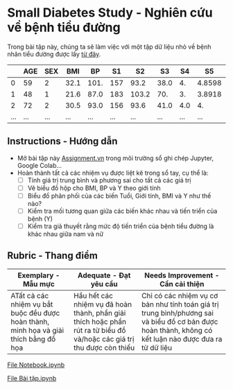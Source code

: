 # Small Diabetes Study - Nghiên cứu về bệnh tiểu đường

Trong bài tập này, chúng ta sẽ làm việc với một tập dữ liệu nhỏ về bệnh nhân tiểu đường được lấy [từ đây](https://www4.stat.ncsu.edu/~boos/var.select/diabetes.html).

|   | AGE | SEX | BMI | BP | S1 | S2 | S3 | S4 | S5 | S6 | Y  |
|---|-----|-----|-----|----|----|----|----|----|----|----|----|
| 0 | 59 | 2 | 32.1 | 101. | 157 | 93.2 | 38.0 | 4. | 4.8598 | 87 | 151 |
| 1 | 48 | 1 | 21.6 | 87.0 | 183 | 103.2 | 70. | 3. | 3.8918 | 69 | 75 |
| 2 | 72 | 2 | 30.5 | 93.0 | 156 | 93.6 | 41.0 | 4.0 | 4. | 85 | 141 |
| ... | ... | ... | ... | ...| ...| ...| ...| ...| ...| ...| ... |

## Instructions - Hướng dẫn

* Mở bài tập này [Assignment.vn](https://github.com/hoanglong8/Microsoft-courses_Data-Science-For-Beginners/blob/main/1-Introduction/04-stats-and-probability/translations/Assignment.vn.md) trong môi trường sổ ghi chép Jupyter, Google Colab...
* Hoàn thành tất cả các nhiệm vụ được liệt kê trong sổ tay, cụ thể là:
   * [ ] Tính giá trị trung bình và phương sai cho tất cả các giá trị
   * [ ] Vẽ biểu đồ hộp cho BMI, BP và Y theo giới tính
   * [ ] Biểu đồ phân phối của các biến Tuổi, Giới tính, BMI và Y như thế nào?
   * [ ] Kiểm tra mối tương quan giữa các biến khác nhau và tiến triển của bệnh (Y)
   * [ ] Kiểm tra giả thuyết rằng mức độ tiến triển của bệnh tiểu đường là khác nhau giữa nam và nữ
   
## Rubric - Thang điểm

Exemplary - Mẫu mực | Adequate - Đạt yêu cầu | Needs Improvement - Cần cải thiện
--- | --- | -- |
ATất cả các nhiệm vụ bắt buộc đều được hoàn thành, minh họa và giải thích bằng đồ họa | Hầu hết các nhiệm vụ đã hoàn thành, phần giải thích hoặc phần rút ra từ biểu đồ và/hoặc các giá trị thu được còn thiếu | Chỉ có các nhiệm vụ cơ bản như tính toán giá trị trung bình/phương sai và biểu đồ cơ bản được hoàn thành, không có kết luận nào được đưa ra từ dữ liệu |

[File Notebook.ipynb](https://github.com/hoanglong8/Microsoft-DS-for-beginners/blob/main/1-Introduction/04-stats-and-probability/translations/01.04.notebook.ipynb)

[File Bài tập.ipynb](https://github.com/hoanglong8/Microsoft-DS-for-beginners/blob/main/1-Introduction/04-stats-and-probability/translations/01.04.assignment.vn.ipynb)

